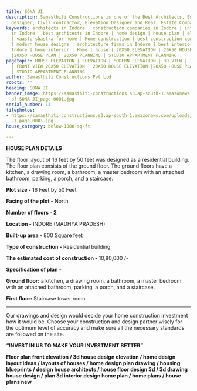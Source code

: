 ```yaml
---
title: SONA JI
description: Samasthiti Constructions is one of the Best Architects, Engineer, Interior
  designer, Civil contractor, Elevation Designer and Real  Estate Companies in Indore.
keywords: architects in Indore | construction companies in Indore | interior designer
  in Indore | best architects in Indore | home design | house plan | elevation design
  | vaastu shastra for home | Home construction | best construction companies in Indore
  | modern house designs | architecture firms in Indore | best interior designer in
  Indore | home interior | Home | house | 20X50 ELEVATION | 20X50 HOUSE ELEVATION
  |20X50 HOUSE PLAN | 20X50 PLANNING | STUDIO APPARTMENT PLANNING
pagetopic: HOUSE ELEVATION | ELEVATION | MODERN ELEVATION | 3D VIEW | 3D ELEVATION
  | FRONT VIEW 20X50 ELEVATION | 20X50 HOUSE ELEVATION |20X50 HOUSE PLAN | 20X50 PLANNING
  | STUDIO APPARTMENT PLANNING
author: Samasthiti Constructions Pvt Ltd
robots: ''
heading: SONA JI
banner_image: https://samasthiti-constructions.s3.ap-south-1.amazonaws.com/uploads/Copy
  of SONA JI_page-0001.jpg
serial_number: 13
tilephotos:
- https://samasthiti-constructions.s3.ap-south-1.amazonaws.com/uploads/Copy of SONA
  JI_page-0001.jpg
house_category: below-1000-sq-ft

---
```

**HOUSE PLAN DETAILS**

The floor layout of 16 feet by 50 feet was designed as a residential building. The floor plan consists of the ground floor. The ground floors have a kitchen, a drawing room, a bathroom, a master bedroom with an attached bathroom, parking, a porch, and a staircase.

**Plot size -** 16 Feet by 50 Feet

**Facing of the plot -** North

**Number of floors - 2**

**Location -** INDORE (MADHYA PRADESH)

**Built-up area -** 800 Square feet

**Type of construction -** Residential building

**The estimated cost of construction -** 10,80,000 /-

**Specification of plan -**

**Ground floor:** a kitchen, a drawing room, a bathroom, a master bedroom with an attached bathroom, parking, a porch, and a staircase.

**First floor:** Staircase tower room.

***

Our drawings and design would decide your home construction investment how it would be. Choose your construction and design partner wisely for the optimum level of accuracy and make sure all the necessary standards are followed on the site.

**“INVEST IN US TO MAKE YOUR INVESTMENT BETTER”**

**Floor plan front elevation / 3d house design elevation / home design layout ideas / layouts of houses / home design plan drawing / housing blueprints / design house architects / house floor design 3d / 3d drawing house design / plan 3d interior design home plan / home plans / house plans new**